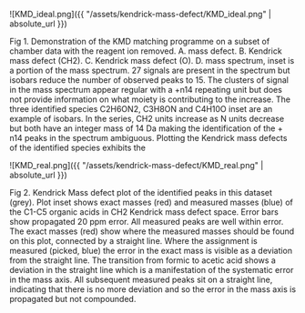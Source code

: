 

![KMD_ideal.png]({{ "/assets/kendrick-mass-defect/KMD_ideal.png" | absolute_url }})

Fig 1. Demonstration of the KMD matching programme on a subset of chamber data with the reagent ion removed. A. mass defect. B. Kendrick mass defect (CH2). C. Kendrick mass defect (O). D. mass spectrum, inset is a portion of the mass spectrum. 27 signals are present in the spectrum but isobars reduce the number of observed peaks to 15. The clusters of signal in the mass spectrum appear regular with a +n14 repeating unit but does not provide information on what moiety is contributing to the increase. The three identified species C2H6ON2, C3H8ON and C4H10O inset are an example of isobars. In the series, CH2 units increase as N units decrease but both have an integer mass of 14 Da making the identification of the + n14 peaks in the spectrum ambiguous. Plotting the Kendrick mass defects of the identified species exhibits the 



![KMD_real.png]({{ "/assets/kendrick-mass-defect/KMD_real.png" | absolute_url }})

Fig 2. Kendrick Mass defect plot of the identified peaks in this dataset (grey). Plot inset shows exact masses (red) and measured masses (blue) of the C1-C5 organic acids in CH2 Kendrick mass defect space. Error bars show propagated 20 ppm error. All measured peaks are well within error. The exact masses (red) show where the measured masses should be found on this plot, connected by a straight line. Where the assignment is measured (picked, blue) the error in the exact mass is visible as a deviation from the straight line. The transition from formic to acetic acid shows a deviation in the straight line which is a manifestation of the systematic error in the mass axis. All subsequent measured peaks sit on a straight line, indicating that there is no more deviation and so the error in the mass axis is propagated but not compounded.